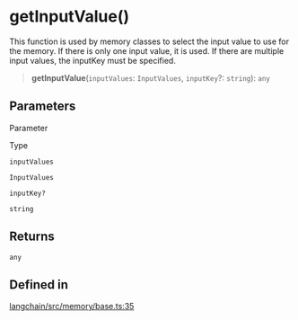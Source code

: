 getInputValue()
===============

This function is used by memory classes to select the input value to use for the memory. If there is only one input value, it is used. If there are multiple input values, the inputKey must be specified.

> **getInputValue**(`inputValues`: `InputValues`, `inputKey`?: `string`): `any`

Parameters[](#parameters "Direct link to Parameters")
------------------------------------------------------

Parameter

Type

`inputValues`

`InputValues`

`inputKey?`

`string`

Returns[](#returns "Direct link to Returns")
---------------------------------------------

`any`

Defined in[](#defined-in "Direct link to Defined in")
------------------------------------------------------

[langchain/src/memory/base.ts:35](https://github.com/hwchase17/langchainjs/blob/1c1274d/langchain/src/memory/base.ts#L35)